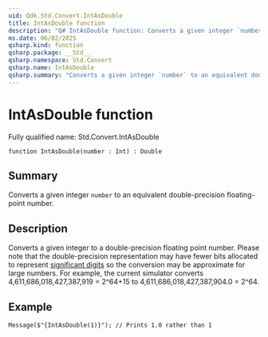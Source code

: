```yaml
---
uid: Qdk.Std.Convert.IntAsDouble
title: IntAsDouble function
description: "Q# IntAsDouble function: Converts a given integer `number` to an equivalent double-precision floating-point number."
ms.date: 06/02/2025
qsharp.kind: function
qsharp.package: __Std__
qsharp.namespace: Std.Convert
qsharp.name: IntAsDouble
qsharp.summary: "Converts a given integer `number` to an equivalent double-precision floating-point number."
---
```


# IntAsDouble function

Fully qualified name: Std.Convert.IntAsDouble

```qsharp
function IntAsDouble(number : Int) : Double
```

## Summary
Converts a given integer `number` to an equivalent
double-precision floating-point number.

## Description
Converts a given integer to a double-precision floating point number.
Please note that the double-precision representation may have fewer
bits allocated to represent [significant digits](https://en.wikipedia.org/wiki/Significand)
so the conversion may be approximate for large numbers. For example,
the current simulator converts 4,611,686,018,427,387,919 = 2^64+15
to 4,611,686,018,427,387,904.0 = 2^64.

## Example
```qsharp
Message($"{IntAsDouble(1)}"); // Prints 1.0 rather than 1
```
